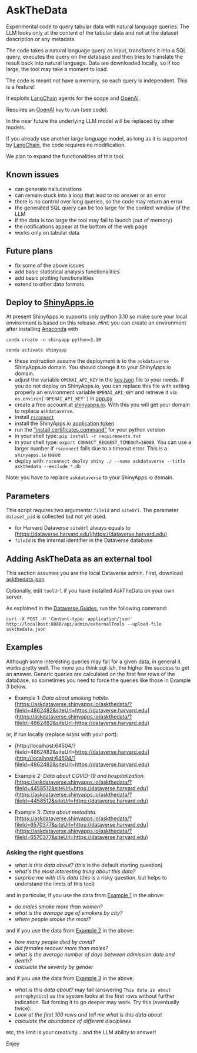 # AskTheData

Experimental code to query tabular data with natural language queries. The LLM looks only at the content of the tabular data and not at the dataset description or any metadata.

The code takes a natural language query as input, transforms it into a SQL query, executes the query on the database and then tries to translate the result back into natural language. Data are downloaded locally, so if too large, the tool may take a moment to load.

The code is meant not have a memory, so each query is independent. This is a feature!

It exploits [LangChain](https://www.langchain.com) agents for the scope and [OpenAI](https://openai.com).

Requires an [OpenAI](https://openai.com) `key` to run (see code).

In the near future the underlying LLM model will be replaced by other models.

If you already use another large language model, as long as it is supported
by [LangChain](https://www.langchain.com), the code requires no modification.

We plan to expand the functionalities of this tool.

## Known issues
* can generate hallucinations
* can remain stuck into a loop that lead to no answer or an error
* there is no control over long queries, so the code may return an error
* the generated SQL query can be too large for the context window of the LLM
* if the data is too large the tool may fail to launch (out of memory)
* the notifications appear at the bottom of the web page
* works only on tabular data

## Future plans
* fix some of the above issues
* add basic statistical analysis functionalities
* add basic plotting functionalities
* extend to other data formats

## Deploy to [ShinyApps.io](https://www.shinyapps.io)
At present ShinyApps.io supports only python 3.10 so make sure your local environment is based on this release. 
*Hint:* you can create an environment after installing [Anaconda](https://docs.anaconda.com/free/anaconda/install/index.html) with 

`conda create -n shinyapp python=3.10`

`conda activate shinyapp`
* these instruction assume the deployment is to the `askdataverse` ShinyApps.io domain. You should change it to your ShinyApps.io domain.
* adjust the variable `OPENAI_API_KEY` in the [key.json](key.json) file to your needs. If you do not deploy on ShinyApps.io, you can replace this file with setting properly an environment variable `OPENAI_API_KEY` and retrieve it via `os.environ['OPENAI_API_KEY']` in [app.py](app.py)
* create a free account at [shinyapps.io](https://www.shinyapps.io). With this you will get your domain to replace `askdataverse`.
* install [`rsconnect`](https://pypi.org/project/rsconnect-python/)
* install the ShinyApps.io [application token](https://docs.posit.co/shinyapps.io/getting-started.html) 
* run the ["install certificates.command"](https://www.geeksforgeeks.org/how-to-install-and-use-ssl-certificate-in-python/) for your python version
* in your shell type: `pip install -r requirements.txt`
* in your shell type: `export CONNECT_REQUEST_TIMEOUT=36000`. You can use a larger number if `rsconnect` fails due to a timeout error. This is a `shinyapps.io` issue
* deploy with: `rsconnect deploy shiny ./ --name askdataverse --title askthedata --exclude *.db`


Note: you have to replace `askdataverse` to your ShinyApps.io domain.



## Parameters 
This script requires two arguments: `fileId` and `siteUrl`. 
The parameter `dataset_pid` is collected but not yet used.

* for Harvard Dataverse `siteUrl` always equals to [https://dataverse.harvard.edu](https://dataverse.harvard.edu)
* `fileId` is the internal identifier in the Dataverse database


## Adding AskTheData as an external tool

This section assumes you are the local Dataverse admin. First, download [askthedata.json](https://raw.githubusercontent.com/IQSS/askdataverse/main/askthedata/askthedata.json)

Optionally, edit `toolUrl` if you have installed AskTheData on your own server.

As explained in the [Dataverse Guides](https://guides.dataverse.org/en/latest/admin/external-tools.html), run the following command:

`curl -X POST -H 'Content-type: application/json' http://localhost:8080/api/admin/externalTools --upload-file askthedata.json`

## Examples
Although some interesting queries may fail for a given data, in general it works pretty well.
The more you think *sql-ish*, the higher the success to get an answer.
Generic queries are calculated on the first few rows of the database, so sometimes you need to force the queries like those in Example 3 below.

* Example 1: *Data about smoking habits.* [https://askdataverse.shinyapps.io/askthedata/?fileId=4862482&siteUrl=https://dataverse.harvard.edu](https://askdataverse.shinyapps.io/askthedata/?fileId=4862482&siteUrl=https://dataverse.harvard.edu)


or, if run locally (replace `64504` with your port):
* [http://localhost:64504/?fileId=4862482&siteUrl=https://dataverse.harvard.edu](http://localhost:64504/?fileId=4862482&siteUrl=https://dataverse.harvard.edu)

* Example 2: *Data about COVID-19 and hospitalization.* [https://askdataverse.shinyapps.io/askthedata/?fileId=4458512&siteUrl=https://dataverse.harvard.edu](https://askdataverse.shinyapps.io/askthedata/?fileId=4458512&siteUrl=https://dataverse.harvard.edu)

* Example 3: *Data about metadata.* [https://askdataverse.shinyapps.io/askthedata/?fileId=6570377&siteUrl=https://dataverse.harvard.edu](https://askdataverse.shinyapps.io/askthedata/?fileId=6570377&siteUrl=https://dataverse.harvard.edu)


  
### Asking the right questions
* *what is this data about?* (this is the default starting question)
* *what's the most interesting thing about this data?*
* *surprise me with this data* (this is a risky question, but helps to understand the limits of this tool)


and in particular, if you use the data from [Example 1](https://askdataverse.shinyapps.io/askthedata/?fileId=4862482&siteUrl=https://dataverse.harvard.edu) in the above:
* *do males smoke more than women?*
* *what is the average age of smokers by city?*
* *where people smoke the most?*


and if you use the data from [Example 2](https://askdataverse.shinyapps.io/askthedata/?fileId=4458512&siteUrl=https://dataverse.harvard.edu) in the above:
* *how many people died by covid?*
* *did females recover more than males?*
* *what is the average number of days between admission date and death?*
* *calculate the severity by gender*


and if you use the data from [Example 3](https://askdataverse.shinyapps.io/askthedata/?fileId=6570377&siteUrl=https://dataverse.harvard.edu) in the above:
* *what is this data about?* may fail (answering `This data is about astrophysics`) as the system looks at the first rows without further indication. But forcing it to go deeper may work. Try this (eventually twice):
* *Look at the first 100 rows and tell me what is this data about*
* *calculate the abundance of different disciplines*

etc, the limit is your creativity... and the LLM ability to answer!



Enjoy
